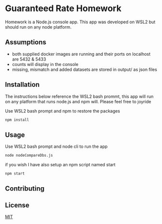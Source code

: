 # Guaranteed Rate Homework

Homework is a Node.js console app. 
This app was developed on WSL2 but should run on any node platform.

## Assumptions

- both supplied docker images are running and their ports on localhost are 5432 & 5433
- counts will display in the console
- missing, mismatch and added datasets are stored in output/ as json files

## Installation
The instructions below reference the WSL2 bash prommt,
this app will run on any platform that runs node.js and npm will.
Please feel free to joyride

Use WSL2 bash prompt and npm to restore the packages

```bash
npm install
```

## Usage

Use WSL2 bash prompt and node cli to run the app

```bash
node nodeCompareDbs.js
```
if you wish I have also setup an npm script named start
```bash
npm start
```

## Contributing

## License
[MIT](https://choosealicense.com/licenses/mit/)
